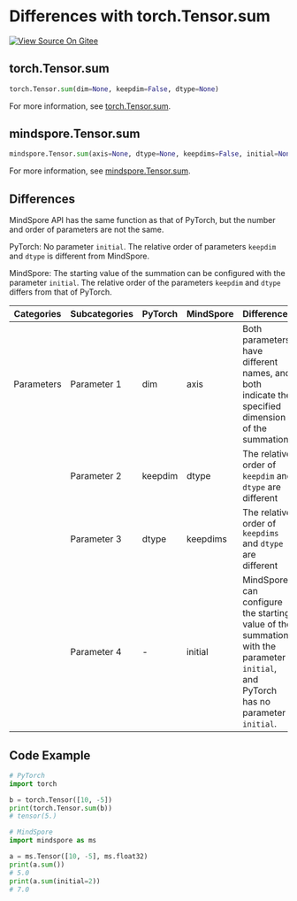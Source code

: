 # Differences with torch.Tensor.sum

[![View Source On Gitee](https://mindspore-website.obs.cn-north-4.myhuaweicloud.com/website-images/r2.1/resource/_static/logo_source_en.svg)](https://gitee.com/mindspore/docs/blob/r2.1/docs/mindspore/source_en/note/api_mapping/pytorch_diff/TensorSum.md)

## torch.Tensor.sum

```python
torch.Tensor.sum(dim=None, keepdim=False, dtype=None)
```

For more information, see [torch.Tensor.sum](https://pytorch.org/docs/1.8.1/tensors.html#torch.Tensor.sum).

## mindspore.Tensor.sum

```python
mindspore.Tensor.sum(axis=None, dtype=None, keepdims=False, initial=None)
```

For more information, see [mindspore.Tensor.sum](https://www.mindspore.cn/docs/en/r2.1/api_python/mindspore/Tensor/mindspore.Tensor.sum.html#mindspore.Tensor.sum).

## Differences

MindSpore API has the same function as that of PyTorch, but the number and order of parameters are not the same.

PyTorch: No parameter `initial`. The relative order of parameters `keepdim` and `dtype` is different from MindSpore.

MindSpore: The starting value of the summation can be configured with the parameter `initial`. The relative order of the parameters `keepdim` and `dtype` differs from that of PyTorch.

| Categories | Subcategories | PyTorch | MindSpore | Differences  |
| --- |---------------|---------| --- |-------------|
| Parameters | Parameter 1 | dim | axis | Both parameters have different names, and both indicate the specified dimension of the summation |
|      | Parameter 2 | keepdim | dtype | The relative order of `keepdim` and `dtype` are different |
|      | Parameter 3 | dtype | keepdims | The relative order of `keepdims` and `dtype` are different |
|      | Parameter 4 | - | initial | MindSpore can configure the starting value of the summation with the parameter `initial`, and PyTorch has no parameter `initial`. |

## Code Example

```python
# PyTorch
import torch

b = torch.Tensor([10, -5])
print(torch.Tensor.sum(b))
# tensor(5.)

# MindSpore
import mindspore as ms

a = ms.Tensor([10, -5], ms.float32)
print(a.sum())
# 5.0
print(a.sum(initial=2))
# 7.0
```